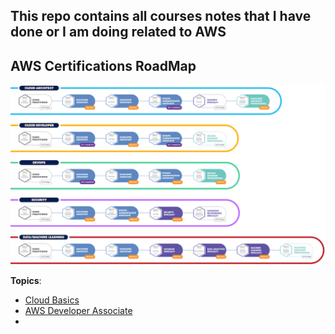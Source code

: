 ## This repo contains all courses notes that I have done or I am doing related to AWS 

## AWS Certifications RoadMap
![](Assets/2023-03-15-12-08-51.png)

**Topics**:
- [Cloud Basics](Cloud_Basics.md)
- [AWS Developer Associate](AWS_Developer_Associate/README.md)
- 

